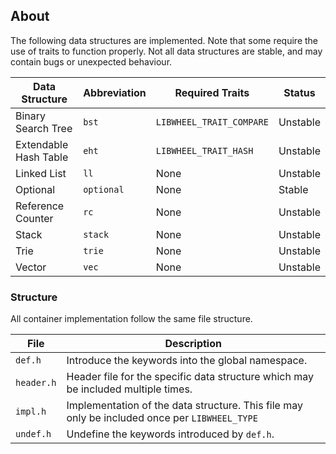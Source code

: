 ## About

The following data structures are implemented. Note that some require the use of traits to function properly. Not all data structures are stable, and may contain bugs or unexpected behaviour.

| Data Structure        | Abbreviation | Required Traits          | Status   |
|-----------------------|--------------|--------------------------|----------|
| Binary Search Tree    | `bst`        | `LIBWHEEL_TRAIT_COMPARE` | Unstable |
| Extendable Hash Table | `eht`        | `LIBWHEEL_TRAIT_HASH`    | Unstable |
| Linked List           | `ll`         | None                     | Unstable |
| Optional              | `optional`   | None                     | Stable   |
| Reference Counter     | `rc`         | None                     | Unstable |
| Stack                 | `stack`      | None                     | Unstable |
| Trie                  | `trie`       | None                     | Unstable |
| Vector                | `vec`        | None                     | Unstable |

### Structure

All container implementation follow the same file structure.

| File       | Description                                                                                   |
|------------|-----------------------------------------------------------------------------------------------|
| `def.h`    | Introduce the keywords into the global namespace.                                             |
| `header.h` | Header file for the specific data structure which may be included multiple times.             |
| `impl.h`   | Implementation of the data structure. This file may only be included once per `LIBWHEEL_TYPE` |
| `undef.h`  | Undefine the keywords introduced by `def.h`.                                                  |
